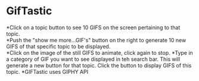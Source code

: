 # GifTastic


*Click on a topic button to see 10 GIFS on the screen pertaining to that topic.  
*Push the "show me more...GIF's" button on the right to generate 10 new GIFS of that specific topic to be displayed.  
*Click on the image of the still GIFS to animate, click again to stop.
*Type in a category of GIF you want to see displayed in teh search bar.  This will generate a new button for that topic.  Click     the button to display GIFS of this topic.
*GIFTastic uses GIPHY API 